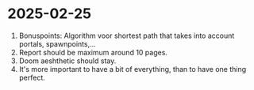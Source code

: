 # 2025-02-25

1. Bonuspoints: Algorithm voor shortest path that takes into account portals, spawnpoints,...
2. Report should be maximum around 10 pages.                              
3. Doom aeshthetic should stay.
4. It's more important to have a bit of everything, than to have one thing perfect.

